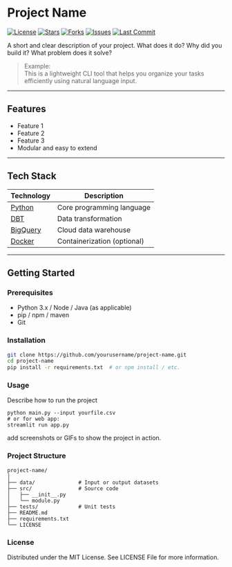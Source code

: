 # Project Name

[![License](https://img.shields.io/github/license/nileshhazra/README?style=flat-square)](LICENSE)
[![Stars](https://img.shields.io/github/stars/freeCodeCamp/freeCodeCamp?style=flat-square)](https://github.com/yourusername/project-name/stargazers)
[![Forks](https://img.shields.io/github/forks/freeCodeCamp/freeCodeCamp?style=flat-square)](https://github.com/yourusername/project-name/fork)
[![Issues](https://img.shields.io/github/issues/freeCodeCamp/freeCodeCamp?style=flat-square)](https://github.com/yourusername/project-name/issues)
[![Last Commit](https://img.shields.io/github/last-commit/nileshhazra/Python?style=flat-square)](https://github.com/yourusername/project-name/commits)



A short and clear description of your project. What does it do? Why did you build it? What problem does it solve?

> Example:  
> This is a lightweight CLI tool that helps you organize your tasks efficiently using natural language input.

---

## Features

- Feature 1
- Feature 2
- Feature 3
- Modular and easy to extend

---

## Tech Stack

| Technology | Description |
|------------|-------------|
| [Python](https://www.python.org/) | Core programming language |
| [DBT](https://www.getdbt.com/) | Data transformation |
| [BigQuery](https://cloud.google.com/bigquery) | Cloud data warehouse |
| [Docker](https://www.docker.com/) | Containerization (optional) |

---

## Getting Started

### Prerequisites

- Python 3.x / Node / Java (as applicable)
- pip / npm / maven
- Git

### Installation

```bash
git clone https://github.com/yourusername/project-name.git
cd project-name
pip install -r requirements.txt  # or npm install / etc.
```

### Usage
Describe how to run the project
```
python main.py --input yourfile.csv
# or for web app:
streamlit run app.py
```
add screenshots or GIFs to show the project in action.

### Project Structure
```text
project-name/
│
├── data/              # Input or output datasets
├── src/               # Source code
│   ├── __init__.py
│   └── module.py
├── tests/             # Unit tests
├── README.md
├── requirements.txt
└── LICENSE
```

### License
Distributed under the MIT License. See LICENSE File for more information.


